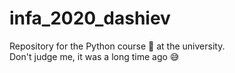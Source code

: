 # infa_2020_dashiev  
Repository for the Python course :snake: at the university.  
Don't judge me, it was a long time ago :sweat_smile: 
